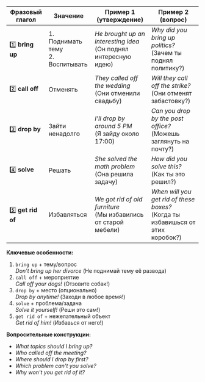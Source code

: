 | Фразовый глагол | Значение          | Пример 1 (утверждение)       | Пример 2 (вопрос)            |
|-----------------|-------------------|-------------------------------|------------------------------|
| 1️⃣ **bring up**    | 1. Поднимать тему<br>2. Воспитывать | *He brought up an interesting idea*<br>(Он поднял интересную идею) | *Why did you bring up politics?*<br>(Зачем ты поднял политику?) |
| 2️⃣ **call off**    | Отменять          | *They called off the wedding*<br>(Они отменили свадьбу) | *Will they call off the strike?*<br>(Они отменят забастовку?) |
| 3️⃣ **drop by**     | Зайти ненадолго   | *I'll drop by around 5 PM*<br>(Я зайду около 17:00) | *Can you drop by the post office?*<br>(Можешь заглянуть на почту?) |
| 4️⃣ **solve**       | Решать            | *She solved the math problem*<br>(Она решила задачу) | *How did you solve this?*<br>(Как ты это решил?) |
| 5️⃣ **get rid of**  | Избавляться       | *We got rid of old furniture*<br>(Мы избавились от старой мебели) | *When will you get rid of these boxes?*<br>(Когда ты избавишься от этих коробок?) |

**Ключевые особенности:**
1. `bring up` + тему/вопрос  
   *Don't bring up her divorce* (Не поднимай тему её развода)  
2. `call off` + мероприятие  
   *Call off your dogs!* (Отзовите собак!)  
3. `drop by` + место (опционально)  
   *Drop by anytime!* (Заходи в любое время!)  
4. `solve` + проблема/задача  
   *Solve it yourself!* (Реши это сам!)  
5. `get rid of` + нежелательный объект  
   *Get rid of him!* (Избавься от него!)  

**Вопросительные конструкции:**  
- *What topics should I bring up?*  
- *Who called off the meeting?*  
- *Where should I drop by first?*  
- *Which problem can't you solve?*  
- *Why won't you get rid of it?*  
 
